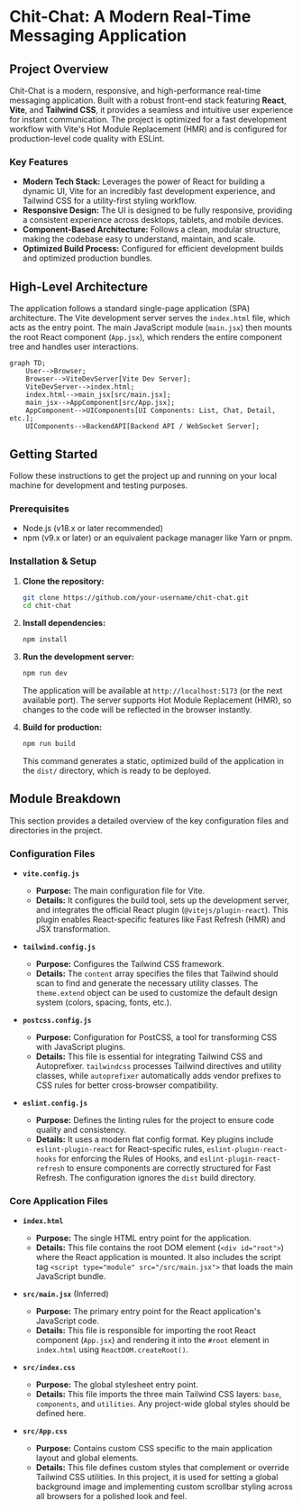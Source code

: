 # Chit-Chat: A Modern Real-Time Messaging Application

## Project Overview

Chit-Chat is a modern, responsive, and high-performance real-time messaging application. Built with a robust front-end stack featuring **React**, **Vite**, and **Tailwind CSS**, it provides a seamless and intuitive user experience for instant communication. The project is optimized for a fast development workflow with Vite's Hot Module Replacement (HMR) and is configured for production-level code quality with ESLint.

### Key Features

*   **Modern Tech Stack:** Leverages the power of React for building a dynamic UI, Vite for an incredibly fast development experience, and Tailwind CSS for a utility-first styling workflow.
*   **Responsive Design:** The UI is designed to be fully responsive, providing a consistent experience across desktops, tablets, and mobile devices.
*   **Component-Based Architecture:** Follows a clean, modular structure, making the codebase easy to understand, maintain, and scale.
*   **Optimized Build Process:** Configured for efficient development builds and optimized production bundles.

## High-Level Architecture

The application follows a standard single-page application (SPA) architecture. The Vite development server serves the `index.html` file, which acts as the entry point. The main JavaScript module (`main.jsx`) then mounts the root React component (`App.jsx`), which renders the entire component tree and handles user interactions.

```mermaid
graph TD;
    User-->Browser;
    Browser-->ViteDevServer[Vite Dev Server];
    ViteDevServer-->index.html;
    index.html-->main_jsx[src/main.jsx];
    main_jsx-->AppComponent[src/App.jsx];
    AppComponent-->UIComponents[UI Components: List, Chat, Detail, etc.];
    UIComponents-->BackendAPI[Backend API / WebSocket Server];
```

## Getting Started

Follow these instructions to get the project up and running on your local machine for development and testing purposes.

### Prerequisites

*   Node.js (v18.x or later recommended)
*   npm (v9.x or later) or an equivalent package manager like Yarn or pnpm.

### Installation & Setup

1.  **Clone the repository:**
    ```sh
    git clone https://github.com/your-username/chit-chat.git
    cd chit-chat
    ```

2.  **Install dependencies:**
    ```sh
    npm install
    ```

3.  **Run the development server:**
    ```sh
    npm run dev
    ```
    The application will be available at `http://localhost:5173` (or the next available port). The server supports Hot Module Replacement (HMR), so changes to the code will be reflected in the browser instantly.

4.  **Build for production:**
    ```sh
    npm run build
    ```
    This command generates a static, optimized build of the application in the `dist/` directory, which is ready to be deployed.

## Module Breakdown

This section provides a detailed overview of the key configuration files and directories in the project.

### Configuration Files

*   **`vite.config.js`**
    *   **Purpose:** The main configuration file for Vite.
    *   **Details:** It configures the build tool, sets up the development server, and integrates the official React plugin (`@vitejs/plugin-react`). This plugin enables React-specific features like Fast Refresh (HMR) and JSX transformation.

*   **`tailwind.config.js`**
    *   **Purpose:** Configures the Tailwind CSS framework.
    *   **Details:** The `content` array specifies the files that Tailwind should scan to find and generate the necessary utility classes. The `theme.extend` object can be used to customize the default design system (colors, spacing, fonts, etc.).

*   **`postcss.config.js`**
    *   **Purpose:** Configuration for PostCSS, a tool for transforming CSS with JavaScript plugins.
    *   **Details:** This file is essential for integrating Tailwind CSS and Autoprefixer. `tailwindcss` processes Tailwind directives and utility classes, while `autoprefixer` automatically adds vendor prefixes to CSS rules for better cross-browser compatibility.

*   **`eslint.config.js`**
    *   **Purpose:** Defines the linting rules for the project to ensure code quality and consistency.
    *   **Details:** It uses a modern flat config format. Key plugins include `eslint-plugin-react` for React-specific rules, `eslint-plugin-react-hooks` for enforcing the Rules of Hooks, and `eslint-plugin-react-refresh` to ensure components are correctly structured for Fast Refresh. The configuration ignores the `dist` build directory.

### Core Application Files

*   **`index.html`**
    *   **Purpose:** The single HTML entry point for the application.
    *   **Details:** This file contains the root DOM element (`<div id="root">`) where the React application is mounted. It also includes the script tag `<script type="module" src="/src/main.jsx">` that loads the main JavaScript bundle.

*   **`src/main.jsx`** (Inferred)
    *   **Purpose:** The primary entry point for the React application's JavaScript code.
    *   **Details:** This file is responsible for importing the root React component (`App.jsx`) and rendering it into the `#root` element in `index.html` using `ReactDOM.createRoot()`.

*   **`src/index.css`**
    *   **Purpose:** The global stylesheet entry point.
    *   **Details:** This file imports the three main Tailwind CSS layers: `base`, `components`, and `utilities`. Any project-wide global styles should be defined here.

*   **`src/App.css`**
    *   **Purpose:** Contains custom CSS specific to the main application layout and global elements.
    *   **Details:** This file defines custom styles that complement or override Tailwind CSS utilities. In this project, it is used for setting a global background image and implementing custom scrollbar styling across all browsers for a polished look and feel.
